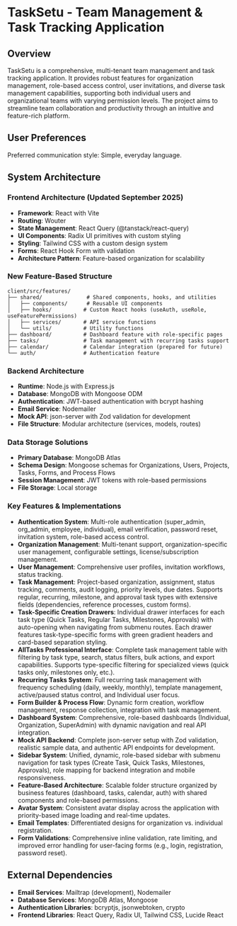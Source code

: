# TaskSetu - Team Management & Task Tracking Application

## Overview

TaskSetu is a comprehensive, multi-tenant team management and task tracking application. It provides robust features for organization management, role-based access control, user invitations, and diverse task management capabilities, supporting both individual users and organizational teams with varying permission levels. The project aims to streamline team collaboration and productivity through an intuitive and feature-rich platform.

## User Preferences

Preferred communication style: Simple, everyday language.

## System Architecture

### Frontend Architecture (Updated September 2025)
- **Framework**: React with Vite
- **Routing**: Wouter
- **State Management**: React Query (@tanstack/react-query)
- **UI Components**: Radix UI primitives with custom styling
- **Styling**: Tailwind CSS with a custom design system
- **Forms**: React Hook Form with validation
- **Architecture Pattern**: Feature-based organization for scalability

### New Feature-Based Structure
```
client/src/features/
├── shared/              # Shared components, hooks, and utilities
│   ├── components/      # Reusable UI components  
│   ├── hooks/          # Custom React hooks (useAuth, useRole, useFeaturePermissions)
│   ├── services/       # API service functions
│   └── utils/          # Utility functions
├── dashboard/          # Dashboard feature with role-specific pages
├── tasks/              # Task management with recurring tasks support  
├── calendar/           # Calendar integration (prepared for future)
└── auth/               # Authentication feature
```

### Backend Architecture
- **Runtime**: Node.js with Express.js
- **Database**: MongoDB with Mongoose ODM
- **Authentication**: JWT-based authentication with bcrypt hashing
- **Email Service**: Nodemailer
- **Mock API**: json-server with Zod validation for development
- **File Structure**: Modular architecture (services, models, routes)

### Data Storage Solutions
- **Primary Database**: MongoDB Atlas
- **Schema Design**: Mongoose schemas for Organizations, Users, Projects, Tasks, Forms, and Process Flows
- **Session Management**: JWT tokens with role-based permissions
- **File Storage**: Local storage

### Key Features & Implementations
- **Authentication System**: Multi-role authentication (super_admin, org_admin, employee, individual), email verification, password reset, invitation system, role-based access control.
- **Organization Management**: Multi-tenant support, organization-specific user management, configurable settings, license/subscription management.
- **User Management**: Comprehensive user profiles, invitation workflows, status tracking.
- **Task Management**: Project-based organization, assignment, status tracking, comments, audit logging, priority levels, due dates. Supports regular, recurring, milestone, and approval task types with extensive fields (dependencies, reference processes, custom forms).
- **Task-Specific Creation Drawers**: Individual drawer interfaces for each task type (Quick Tasks, Regular Tasks, Milestones, Approvals) with auto-opening when navigating from submenu routes. Each drawer features task-type-specific forms with green gradient headers and card-based separation styling.
- **AllTasks Professional Interface**: Complete task management table with filtering by task type, search, status filters, bulk actions, and export capabilities. Supports type-specific filtering for specialized views (quick tasks only, milestones only, etc.).
- **Recurring Tasks System**: Full recurring task management with frequency scheduling (daily, weekly, monthly), template management, active/paused status control, and Individual user focus.
- **Form Builder & Process Flow**: Dynamic form creation, workflow management, response collection, integration with task management.
- **Dashboard System**: Comprehensive, role-based dashboards (Individual, Organization, SuperAdmin) with dynamic navigation and real API integration.
- **Mock API Backend**: Complete json-server setup with Zod validation, realistic sample data, and authentic API endpoints for development.
- **Sidebar System**: Unified, dynamic, role-based sidebar with submenu navigation for task types (Create Task, Quick Tasks, Milestones, Approvals), role mapping for backend integration and mobile responsiveness.
- **Feature-Based Architecture**: Scalable folder structure organized by business features (dashboard, tasks, calendar, auth) with shared components and role-based permissions.
- **Avatar System**: Consistent avatar display across the application with priority-based image loading and real-time updates.
- **Email Templates**: Differentiated designs for organization vs. individual registration.
- **Form Validations**: Comprehensive inline validation, rate limiting, and improved error handling for user-facing forms (e.g., login, registration, password reset).

## External Dependencies

- **Email Services**: Mailtrap (development), Nodemailer
- **Database Services**: MongoDB Atlas, Mongoose
- **Authentication Libraries**: bcryptjs, jsonwebtoken, crypto
- **Frontend Libraries**: React Query, Radix UI, Tailwind CSS, Lucide React